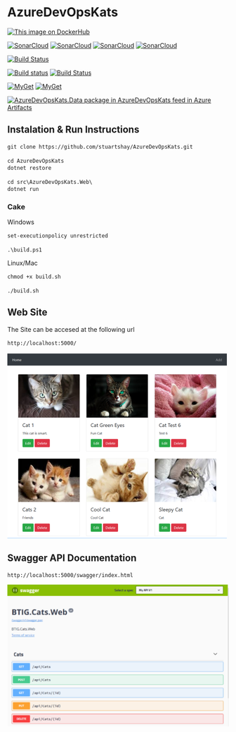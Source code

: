 # AzureDevOpsKats

[![This image on DockerHub](https://img.shields.io/docker/pulls/stuartshay/azuredevopskats.svg)](https://hub.docker.com/r/stuartshay/azuredevopskats/)

[![SonarCloud](http://sonar.navigatorglass.com:9000/api/project_badges/measure?project=9c944632fe7a37d24b533680dac1e45b5b34fea7&metric=alert_status)](http://sonar.navigatorglass.com:9000/dashboard?id=9c944632fe7a37d24b533680dac1e45b5b34fea7)
[![SonarCloud](http://sonar.navigatorglass.com:9000/api/project_badges/measure?project=9c944632fe7a37d24b533680dac1e45b5b34fea7&metric=reliability_rating)](http://sonar.navigatorglass.com:9000/dashboard?id=9c944632fe7a37d24b533680dac1e45b5b34fea7)
[![SonarCloud](http://sonar.navigatorglass.com:9000/api/project_badges/measure?project=9c944632fe7a37d24b533680dac1e45b5b34fea7&metric=security_rating)](http://sonar.navigatorglass.com:9000/dashboard?id=9c944632fe7a37d24b533680dac1e45b5b34fea7)
[![SonarCloud](http://sonar.navigatorglass.com:9000/api/project_badges/measure?project=9c944632fe7a37d24b533680dac1e45b5b34fea7&metric=sqale_rating)](http://sonar.navigatorglass.com:9000/dashboard?id=9c944632fe7a37d24b533680dac1e45b5b34fea7)


[![Build Status](https://dev.azure.com/AzureDevOpsKats/AzureDevOpsKats/_apis/build/status/stuartshay.AzureDevOpsKats)](https://dev.azure.com/AzureDevOpsKats/AzureDevOpsKats/_build/latest?definitionId=1)

[![Build status](https://ci.appveyor.com/api/projects/status/30ypdshgjhuhmhaw?svg=true)](https://ci.appveyor.com/project/StuartShay/azuredevopskats) [![Build Status](https://travis-ci.org/stuartshay/AzureDevOpsKats.svg?branch=master)](https://travis-ci.org/stuartshay/AzureDevOpsKats)

[![MyGet][data-myget-badge]][data-myget]
[![MyGet][service-myget-badge]][service-myget]

[![AzureDevOpsKats.Data package in AzureDevOpsKats feed in Azure Artifacts](https://feeds.dev.azure.com/AzureDevOpsKats/_apis/public/Packaging/Feeds/04242077-0c74-450d-965b-16340c216eb0/Packages/61ed70e8-ee43-433f-a32c-d8e350022ae6/Badge)](https://dev.azure.com/AzureDevOpsKats/_Packaging?feed=04242077-0c74-450d-965b-16340c216eb0&package=61ed70e8-ee43-433f-a32c-d8e350022ae6&preferRelease=true&_a=package)


[data-myget]: https://www.myget.org/feed/azuredevopskats/package/nuget/AzureDevOpsKats.Data
[data-myget-badge]: https://img.shields.io/myget/azuredevopskats/v/AzureDevOpsKats.Data.svg?label=AzureDevOpsKats.Data
[service-myget]: https://www.myget.org/feed/azuredevopskats/package/nuget/AzureDevOpsKats.Service
[service-myget-badge]: https://img.shields.io/myget/azuredevopskats/v/AzureDevOpsKats.Service.svg?label=AzureDevOpsKats.Service

## Instalation & Run Instructions

```
git clone https://github.com/stuartshay/AzureDevOpsKats.git

cd AzureDevOpsKats
dotnet restore

cd src\AzureDevOpsKats.Web\
dotnet run
```

### Cake

Windows 

```
set-executionpolicy unrestricted

.\build.ps1
```

Linux/Mac
```
chmod +x build.sh

./build.sh
```

## Web Site

The Site can be accesed at the following url

```
http://localhost:5000/
```

![](assets/web.png)

## Swagger API Documentation

```
http://localhost:5000/swagger/index.html
```
![](assets/swagger.png)
